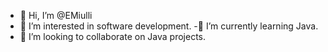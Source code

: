 - 👋 Hi, I’m @EMiulli
- 👀 I’m interested in software development.
-🌱 I’m currently learning Java.
- 💞️ I’m looking to collaborate on Java projects.


<!---
EricMiulli/EricMiulli is a ✨ special ✨ repository because its `README.md` (this file) appears on your GitHub profile.
You can click the Preview link to take a look at your changes.
--->
